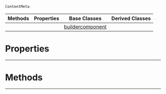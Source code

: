  `ContentMeta`

|Methods|Properties|Base Classes|Derived Classes|
|---|---|---|---|
| | |[buildercomponent](https://github.com/dragonCASTjosh/PlasmaDocs/blob/master/code_reference/class_reference/buildercomponent.markdown)| |


 #  Properties


---  
 #  Methods


---  
 

 